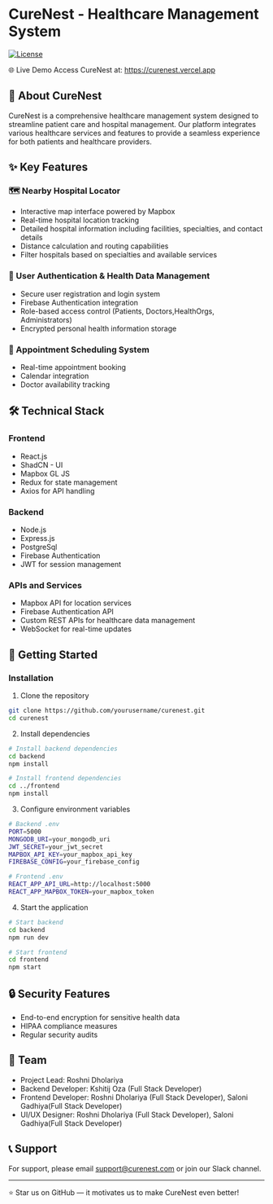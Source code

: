 # CureNest - Healthcare Management System

[![License](https://img.shields.io/badge/License-MIT-blue.svg)](LICENSE)

🌐 Live Demo
Access CureNest at: https://curenest.vercel.app

## 🏥 About CureNest

CureNest is a comprehensive healthcare management system designed to streamline patient care and hospital management. Our platform integrates various healthcare services and features to provide a seamless experience for both patients and healthcare providers.

## ✨ Key Features

### 🗺️ Nearby Hospital Locator
- Interactive map interface powered by Mapbox
- Real-time hospital location tracking
- Detailed hospital information including facilities, specialties, and contact details
- Distance calculation and routing capabilities
- Filter hospitals based on specialties and available services

### 👤 User Authentication & Health Data Management
- Secure user registration and login system
- Firebase Authentication integration
- Role-based access control (Patients, Doctors,HealthOrgs, Administrators)
- Encrypted personal health information storage

### 📅 Appointment Scheduling System
- Real-time appointment booking
- Calendar integration
- Doctor availability tracking

## 🛠️ Technical Stack

### Frontend
- React.js
- ShadCN - UI 
- Mapbox GL JS
- Redux for state management
- Axios for API handling

### Backend
- Node.js
- Express.js
- PostgreSql
- Firebase Authentication
- JWT for session management

### APIs and Services
- Mapbox API for location services
- Firebase Authentication API
- Custom REST APIs for healthcare data management
- WebSocket for real-time updates

## 🚀 Getting Started

### Installation

1. Clone the repository
```bash
git clone https://github.com/yourusername/curenest.git
cd curenest
```

2. Install dependencies
```bash
# Install backend dependencies
cd backend
npm install

# Install frontend dependencies
cd ../frontend
npm install
```

3. Configure environment variables
```bash
# Backend .env
PORT=5000
MONGODB_URI=your_mongodb_uri
JWT_SECRET=your_jwt_secret
MAPBOX_API_KEY=your_mapbox_api_key
FIREBASE_CONFIG=your_firebase_config

# Frontend .env
REACT_APP_API_URL=http://localhost:5000
REACT_APP_MAPBOX_TOKEN=your_mapbox_token
```

4. Start the application
```bash
# Start backend
cd backend
npm run dev

# Start frontend
cd frontend
npm start
```

## 🔒 Security Features

- End-to-end encryption for sensitive health data
- HIPAA compliance measures
- Regular security audits


## 👥 Team

- Project Lead: Roshni Dholariya
- Backend Developer: Kshitij Oza (Full Stack Developer)
- Frontend Developer: Roshni Dholariya (Full Stack Developer), Saloni Gadhiya(Full Stack Developer)
- UI/UX Designer: Roshni Dholariya (Full Stack Developer), Saloni Gadhiya(Full Stack Developer)

## 📞 Support

For support, please email support@curenest.com or join our Slack channel.

---

⭐ Star us on GitHub — it motivates us to make CureNest even better!

